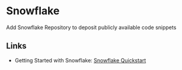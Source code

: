 # Snowflake
Add Snowflake Repository to deposit publicly available code snippets

## Links
* Getting Started with Snowflake: [Snowflake Quickstart](https://quickstarts.snowflake.com/)
